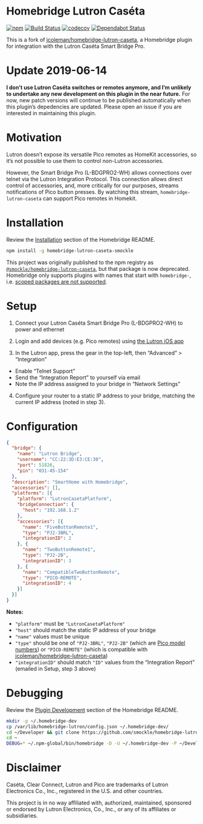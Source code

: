 # Homebridge Lutron Caséta

[![npm](https://img.shields.io/npm/v/homebridge-lutron-caseta-smockle.svg)](https://www.npmjs.com/package/homebridge-lutron-caseta-smockle)
[![Build Status](https://travis-ci.com/smockle/homebridge-lutron-caseta.svg?branch=master)](https://travis-ci.com/smockle/homebridge-lutron-caseta)
[![codecov](https://codecov.io/gh/smockle/homebridge-lutron-caseta/branch/master/graph/badge.svg)](https://codecov.io/gh/smockle/homebridge-lutron-caseta)
[![Dependabot Status](https://api.dependabot.com/badges/status?host=github&repo=smockle/homebridge-lutron-caseta)](https://dependabot.com)

This is a fork of [jcoleman/homebridge-lutron-caseta](https://github.com/jcoleman/homebridge-lutron-caseta), a Homebridge plugin for integration with the Lutron Caséta Smart Bridge Pro.

# Update 2019-06-14
**I don’t use Lutron Caséta switches or remotes anymore, and I’m unlikely to undertake any new development on this plugin in the near future.** For now, new patch versions will continue to be published automatically when this plugin’s depedencies are updated. Please open an issue if you are interested in maintaining this plugin.

# Motivation

Lutron doesn’t expose its versatile Pico remotes as HomeKit accessories, so it’s not possible to use them to control non-Lutron accessories.

However, the Smart Bridge Pro (L-BDGPRO2-WH) allows connections over telnet via the Lutron Integration Protocol. This connection allows direct control of accessories, and, more critically for our purposes, streams notifications of Pico button presses. By watching this stream, `homebridge-lutron-caseta` can support Pico remotes in Homekit.

# Installation

Review the [Installation](https://github.com/nfarina/homebridge#installation) section of the Homebridge README.

```Bash
npm install -g homebridge-lutron-caseta-smockle
```

This project was originally published to the npm registry as [`@smockle/homebridge-lutron-caseta`](https://www.npmjs.com/package/@smockle/homebridge-lutron-caseta), but that package is now deprecated. Homebridge only supports plugins with names that start with `homebridge-`, i.e. [scoped packages are not supported](https://github.com/nfarina/homebridge/pull/2023).

# Setup

1. Connect your Lutron Caséta Smart Bridge Pro (L-BDGPRO2-WH) to power and ethernet

2. Login and add devices (e.g. Pico remotes) using [the Lutron iOS app](https://itunes.apple.com/us/app/lutron-caséta-ra2-select-app/id886753021)

3. In the Lutron app, press the gear in the top-left, then “Advanced” > “Integration”

- Enable “Telnet Support”
- Send the “Integration Report” to yourself via email
- Note the IP address assigned to your bridge in “Network Settings”

4. Configure your router to a static IP address to your bridge, matching the current IP address (noted in step 3).

# Configuration

```JSON
{
  "bridge": {
    "name": "Lutron Bridge",
    "username": "CC:22:3D:E3:CE:30",
    "port": 51826,
    "pin": "031-45-154"
  },
  "description": "SmartHome with Homebridge",
  "accessories": [],
  "platforms": [{
    "platform": "LutronCasetaPlatform",
    "bridgeConnection": {
      "host": "192.168.1.2"
    },
    "accessories": [{
      "name": "FiveButtonRemote1",
      "type": "PJ2-3BRL",
      "integrationID": 2
    }, {
      "name": "TwoButtonRemote1",
      "type": "PJ2-2B",
      "integrationID": 3
    }, {
      "name": "CompatibleTwoButtonRemote",
      "type": "PICO-REMOTE",
      "integrationID": 4
    }]
  }]
}
```

**Notes:**

- `"platform"` must be `"LutronCasetaPlatform"`
- `"host"` should match the static IP address of your bridge
- `"name"` values must be unique
- `"type"` should be one of `"PJ2-3BRL"`, `"PJ2-2B"` (which are [Pico model numbers](http://www.lutron.com/en-US/Products/Pages/SingleRoomControls/CasetaWireless/ModelNumbers.aspx#SectionHead3)) or `"PICO-REMOTE"` (which is compatible with [jcoleman/homebridge-lutron-caseta](https://github.com/jcoleman/homebridge-lutron-caseta))
- `"integrationID"` should match `"ID"` values from the “Integration Report” (emailed in Setup, step 3 above)

# Debugging

Review the [Plugin Development](https://github.com/nfarina/homebridge#plugin-development) section of the Homebridge README.

```Bash
mkdir -p ~/.homebridge-dev
cp /var/lib/homebridge-lutron/config.json ~/.homebridge-dev/
cd ~/Developer && git clone https://github.com/smockle/homebridge-lutron-caseta
cd ~
DEBUG=* ~/.npm-global/bin/homebridge -D -U ~/.homebridge-dev -P ~/Developer/homebridge-lutron-caseta/
```

# Disclaimer

Caséta, Clear Connect, Lutron and Pico are trademarks of Lutron Electronics Co., Inc., registered in the U.S. and other countries.

This project is in no way affiliated with, authorized, maintained, sponsored or endorsed by Lutron Electronics, Co., Inc., or any of its affiliates or subsidiaries.
